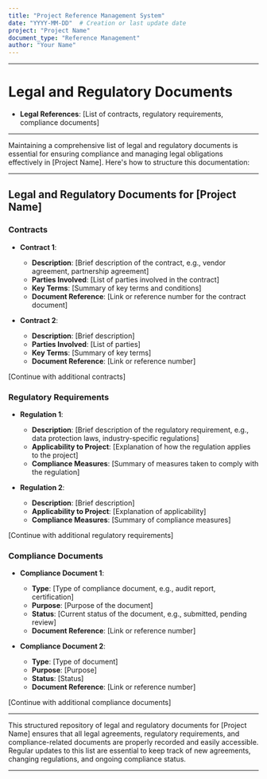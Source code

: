 ```yaml
---
title: "Project Reference Management System"
date: "YYYY-MM-DD"  # Creation or last update date
project: "Project Name"
document_type: "Reference Management"
author: "Your Name"
---
```

---
# Legal and Regulatory Documents

- **Legal References**: [List of contracts, regulatory requirements, compliance documents]

---
Maintaining a comprehensive list of legal and regulatory documents is essential for ensuring compliance and managing legal obligations effectively in [Project Name]. Here's how to structure this documentation:

---

## Legal and Regulatory Documents for [Project Name]

### Contracts
- **Contract 1**: 
  - **Description**: [Brief description of the contract, e.g., vendor agreement, partnership agreement]
  - **Parties Involved**: [List of parties involved in the contract]
  - **Key Terms**: [Summary of key terms and conditions]
  - **Document Reference**: [Link or reference number for the contract document]

- **Contract 2**: 
  - **Description**: [Brief description]
  - **Parties Involved**: [List of parties]
  - **Key Terms**: [Summary of key terms]
  - **Document Reference**: [Link or reference number]

[Continue with additional contracts]

### Regulatory Requirements
- **Regulation 1**: 
  - **Description**: [Brief description of the regulatory requirement, e.g., data protection laws, industry-specific regulations]
  - **Applicability to Project**: [Explanation of how the regulation applies to the project]
  - **Compliance Measures**: [Summary of measures taken to comply with the regulation]

- **Regulation 2**: 
  - **Description**: [Brief description]
  - **Applicability to Project**: [Explanation of applicability]
  - **Compliance Measures**: [Summary of compliance measures]

[Continue with additional regulatory requirements]

### Compliance Documents
- **Compliance Document 1**: 
  - **Type**: [Type of compliance document, e.g., audit report, certification]
  - **Purpose**: [Purpose of the document]
  - **Status**: [Current status of the document, e.g., submitted, pending review]
  - **Document Reference**: [Link or reference number]

- **Compliance Document 2**: 
  - **Type**: [Type of document]
  - **Purpose**: [Purpose]
  - **Status**: [Status]
  - **Document Reference**: [Link or reference number]

[Continue with additional compliance documents]

---

This structured repository of legal and regulatory documents for [Project Name] ensures that all legal agreements, regulatory requirements, and compliance-related documents are properly recorded and easily accessible. Regular updates to this list are essential to keep track of new agreements, changing regulations, and ongoing compliance status.

---
